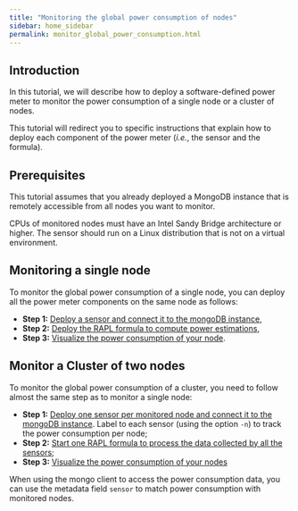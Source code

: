 ```yaml
---
title: "Monitoring the global power consumption of nodes"
sidebar: home_sidebar 
permalink: monitor_global_power_consumption.html
---
```


## Introduction

In this tutorial, we will describe how to deploy a software-defined power meter to monitor the power consumption of a single node or a cluster of nodes.

This tutorial will redirect you to specific instructions that explain how to deploy each component of the power meter (_i.e._, the sensor and the formula).

## Prerequisites
This tutorial assumes that you already deployed a MongoDB instance that is remotely accessible from all nodes you want to monitor.

CPUs of monitored nodes must have an Intel Sandy Bridge architecture or higher.
The sensor should run on a Linux distribution that is not on a virtual environment.

## Monitoring a single node

To monitor the global power consumption of a single node, you can deploy all the power meter components on the same node as follows:

* **Step 1:** [Deploy a sensor and connect it to the mongoDB instance](/howto_deploy_hwpc_sensor.html),
* **Step 2:** [Deploy the RAPL formula to compute power estimations](/howto_deploy_rapl_formula.html),
* **Step 3:** [Visualize the power consumption of your node](howto_connect_to_grafana.html).


## Monitor a Cluster of two nodes

To monitor the global power consumption of a cluster, you need to follow almost the same step as to monitor a single node:
* **Step 1:** [Deploy one sensor per monitored node and connect it to the mongoDB instance](/howto_deploy_hwpc_sensor.html). Label to each sensor (using the option `-n`) to track the power consumption per node;
* **Step 2:** [Start one RAPL formula to process the data collected by all the sensors](/howto_deploy_rapl_formula.html);
* **Step 3:** [Visualize the power consumption of your nodes](howto_connect_to_grafana.html)

When using the mongo client to access the power consumption data, you can use the metadata field `sensor` to match power consumption with monitored nodes.
